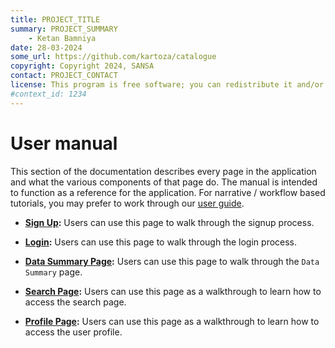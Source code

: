 ```yaml
---
title: PROJECT_TITLE
summary: PROJECT_SUMMARY
    - Ketan Bamniya
date: 28-03-2024
some_url: https://github.com/kartoza/catalogue
copyright: Copyright 2024, SANSA
contact: PROJECT_CONTACT
license: This program is free software; you can redistribute it and/or modify it under the terms of the GNU Affero General Public License as published by the Free Software Foundation; either version 3 of the License, or (at your option) any later version.
#context_id: 1234
---
```


# User manual

This section of the documentation describes every page in the application and
what the various components of that page do. The manual is intended to function
as a reference for the application. For narrative / workflow based tutorials,
you may prefer to work through our [user guide](../guide/index.md).


* **[Sign Up](./sign-up.md):** Users can use this page to walk through the signup process.

* **[Login](./login.md):** Users can use this page to walk through the login process.

* **[Data Summary Page](./data-summary-page.md):** Users can use this page to walk through the `Data Summary` page. 

* **[Search Page](./search-page.md):** Users can use this page as a walkthrough to learn how to access the search page.

* **[Profile Page](./profile-page.md):** Users can use this page as a walkthrough to learn how to access the user profile.
